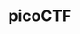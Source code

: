 # picoCTF <title>

---

title: ""
author: sibi361
date: "2023-"
category:
...

<Writeup>
...
End of writeup
